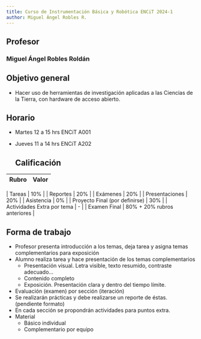 ```yaml
---
title: Curso de Instrumentación Básica y Robótica ENCiT 2024-1
author: Miguel Ángel Robles R.
---
```


## Profesor
### Miguel Ángel Robles Roldán

## Objetivo general
* Hacer uso de herramientas de investigación aplicadas a las Ciencias de la Tierra, con hardware de acceso abierto.

## Horario
* Martes 12 a 15 hrs ENCiT A001
* Jueves 11 a 14 hrs ENCiT A202

  ## Calificación
| Rubro                          | Valor                       | 
|:--------------------------------|-----------------------------:|

| Tareas                         | 10%                         |
| Reportes                       | 20%                         |
| Exámenes                       | 20%                         |
| Presentaciones                 | 20%                         |
| Asistencia                     | 0%                          |
| Proyecto Final (por definirse) | 30%                         |
| Actividades Extra por tema     | -                           |
| Examen Final                   | 80% + 20% rubros anteriores |

## Forma de trabajo
* Profesor presenta introducción a los temas, deja tarea y asigna temas complementarios para exposición
* Alumno realiza tarea y hace presentación de los temas complementarios
  - Presentación visual. Letra visible, texto resumido, contraste adecuado…
  - Contenido completo
  - Exposición. Presentación clara y dentro del tiempo límite.
* Evaluación (examen) por sección (iteración)
* Se realizarán prácticas y debe realizarse un reporte de éstas. (pendiente formato)
* En cada sección se propondrán actividades para puntos extra.
* Material 
  - Básico individual
  - Complementario por equipo 
